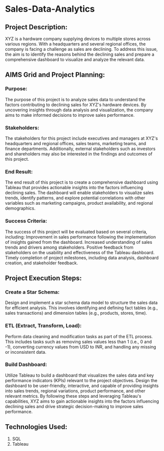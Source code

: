 # Sales-Data-Analytics

## Project Description:
XYZ is a hardware company supplying devices to multiple stores across various regions. With a headquarters and several regional offices, the company is facing a challenge as sales are declining. To address this issue, the aim is to identify the reasons behind the declining sales and prepare a comprehensive dashboard to visualize and analyze the relevant data.

## AIMS Grid and Project Planning:

### Purpose:
The purpose of this project is to analyze sales data to understand the factors contributing to declining sales for XYZ's hardware devices. By uncovering insights through data analysis and visualization, the company aims to make informed decisions to improve sales performance.

### Stakeholders:
The stakeholders for this project include executives and managers at XYZ's headquarters and regional offices, sales teams, marketing teams, and finance departments. Additionally, external stakeholders such as investors and shareholders may also be interested in the findings and outcomes of this project.

### End Result:
The end result of this project is to create a comprehensive dashboard using Tableau that provides actionable insights into the factors influencing declining sales. The dashboard will enable stakeholders to visualize sales trends, identify patterns, and explore potential correlations with other variables such as marketing campaigns, product availability, and regional demographics.

### Success Criteria:
The success of this project will be evaluated based on several criteria, including:
Improvement in sales performance following the implementation of insights gained from the dashboard.
Increased understanding of sales trends and drivers among stakeholders.
Positive feedback from stakeholders on the usability and effectiveness of the Tableau dashboard.
Timely completion of project milestones, including data analysis, dashboard creation, and stakeholder feedback.

## Project Execution Steps:

### Create a Star Schema:
Design and implement a star schema data model to structure the sales data for efficient analysis. This involves identifying and defining fact tables (e.g., sales transactions) and dimension tables (e.g., products, stores, time).

### ETL (Extract, Transform, Load):
Perform data cleaning and modification tasks as part of the ETL process. This includes tasks such as removing sales values less than 1 (i.e., 0 and -1), converting currency values from USD to INR, and handling any missing or inconsistent data.

### Build Dashboard:
Utilize Tableau to build a dashboard that visualizes the sales data and key performance indicators (KPIs) relevant to the project objectives. Design the dashboard to be user-friendly, interactive, and capable of providing insights into sales trends, regional variations, product performance, and other relevant metrics.
By following these steps and leveraging Tableau's capabilities, XYZ aims to gain actionable insights into the factors influencing declining sales and drive strategic decision-making to improve sales performance.

## Technologies Used:
  1. SQL
  2. Tableau
